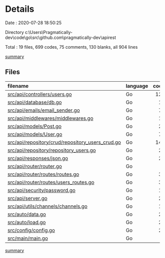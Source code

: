 # Details

Date : 2020-07-28 18:50:25

Directory c:\Users\Pragmatically-dev\code\go\src\github.com\pragmatically-dev\apirest

Total : 19 files,  699 codes, 75 comments, 130 blanks, all 904 lines

[summary](results.md)

## Files
| filename | language | code | comment | blank | total |
| :--- | :--- | ---: | ---: | ---: | ---: |
| [src/api/controllers/users.go](/src/api/controllers/users.go) | Go | 127 | 9 | 12 | 148 |
| [src/api/database/db.go](/src/api/database/db.go) | Go | 18 | 2 | 6 | 26 |
| [src/api/emails/email_sender.go](/src/api/emails/email_sender.go) | Go | 73 | 11 | 14 | 98 |
| [src/api/middlewares/middlewares.go](/src/api/middlewares/middlewares.go) | Go | 17 | 2 | 4 | 23 |
| [src/api/models/Post.go](/src/api/models/Post.go) | Go | 20 | 2 | 6 | 28 |
| [src/api/models/User.go](/src/api/models/User.go) | Go | 70 | 5 | 9 | 84 |
| [src/api/repository/crud/repository_users_crud.go](/src/api/repository/crud/repository_users_crud.go) | Go | 140 | 15 | 20 | 175 |
| [src/api/repository/repository_users.go](/src/api/repository/repository_users.go) | Go | 27 | 2 | 5 | 34 |
| [src/api/responses/json.go](/src/api/responses/json.go) | Go | 24 | 2 | 4 | 30 |
| [src/api/router/router.go](/src/api/router/router.go) | Go | 9 | 2 | 3 | 14 |
| [src/api/router/routes/routes.go](/src/api/router/routes/routes.go) | Go | 31 | 4 | 7 | 42 |
| [src/api/router/routes/users_routes.go](/src/api/router/routes/users_routes.go) | Go | 32 | 0 | 9 | 41 |
| [src/api/security/password.go](/src/api/security/password.go) | Go | 10 | 2 | 4 | 16 |
| [src/api/server.go](/src/api/server.go) | Go | 23 | 3 | 6 | 32 |
| [src/api/utils/channels/channels.go](/src/api/utils/channels/channels.go) | Go | 10 | 1 | 2 | 13 |
| [src/auto/data.go](/src/auto/data.go) | Go | 21 | 0 | 6 | 27 |
| [src/auto/load.go](/src/auto/load.go) | Go | 21 | 11 | 5 | 37 |
| [src/config/config.go](/src/config/config.go) | Go | 21 | 2 | 5 | 28 |
| [src/main/main.go](/src/main/main.go) | Go | 5 | 0 | 3 | 8 |

[summary](results.md)